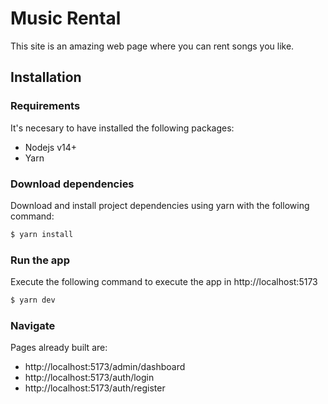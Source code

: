 # Music Rental
This site is an amazing web page where you can rent songs you like.

## Installation
### Requirements
It's necesary to have installed the following packages:
- Nodejs v14+
- Yarn

### Download dependencies
Download and install project dependencies using yarn with the following command:
```bash
$ yarn install
```

### Run the app
Execute the following command to execute the app in http://localhost:5173
```bash
$ yarn dev
```

### Navigate
Pages already built are:
- http://localhost:5173/admin/dashboard
- http://localhost:5173/auth/login
- http://localhost:5173/auth/register